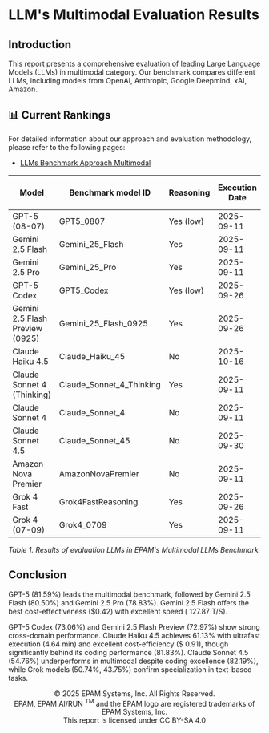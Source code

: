 # LLM's Multimodal Evaluation Results

## Introduction

This report presents a comprehensive evaluation of leading Large Language Models (LLMs) in multimodal category. Our benchmark compares different LLMs, including models from OpenAI, Anthropic, Google
Deepmind, xAI, Amazon.

## 📊 Current Rankings

For detailed information about our approach and evaluation methodology, please refer to the following pages:

- [LLMs Benchmark Approach Multimodal](llm-approach-multimodal.md)

| Model                           | Benchmark model ID       | Reasoning | Execution Date | Total Time | Speed (T/S) | Total input | Total Thinking | Total output | Total Price $ | Score in % |
|---------------------------------|--------------------------|-----------|----------------|------------|-------------|-------------|----------------|--------------|---------------|------------|
| GPT-5 (08-07)                   | GPT5_0807                | Yes (low) | 2025-09-11     | 17.31      | 41.09       | 613046      | 21952          | 42680        | 1.19          | 81.59%     |
| Gemini 2.5 Flash                | Gemini_25_Flash          | Yes       | 2025-09-11     | 11.51      | 127.87      | 718866      | 61545          | 88295        | 0.42          | 80.50%     |
| Gemini 2.5 Pro                  | Gemini_25_Pro            | Yes       | 2025-09-11     | 20.49      | 77.01       | 718866      | 69631          | 94691        | 1.85          | 78.83%     |
| GPT-5 Codex                     | GPT5_Codex               | Yes (low) | 2025-09-26     | 11.67      | 49.14       | 610301      | 23232          | 34411        | 1.11          | 73.06%     |
| Gemini 2.5 Flash Preview (0925) | Gemini_25_Flash_0925     | Yes       | 2025-09-26     | 9.71       | 155.63      | 718866      | 68793          | 90663        | 0.44          | 72.97%     |
| Claude Haiku 4.5                | Claude_Haiku_45          | No        | 2025-10-16     | 4.64       | 74.89       | 801240      | -              | 20831        | 0.91          | 61.13%     |
| Claude Sonnet 4 (Thinking)      | Claude_Sonnet_4_Thinking | Yes       | 2025-09-11     | 18.60      | 43.96       | 802110      | N/A            | 49062        | 3.14          | 60.66%     |
| Claude Sonnet 4                 | Claude_Sonnet_4          | No        | 2025-09-11     | 10.83      | 28.56       | 801240      | -              | 18563        | 2.68          | 56.68%     |
| Claude Sonnet 4.5               | Claude_Sonnet_45         | No        | 2025-09-30     | 8.46       | 37.12       | 801210      | -              | 18843        | 2.69          | 54.76%     |
| Amazon Nova Premier             | AmazonNovaPremier        | No        | 2025-09-11     | 14.85      | 16.78       | 767489      | -              | 14954        | 2.11          | 53.26%     |
| Grok 4 Fast                     | Grok4FastReasoning       | Yes       | 2025-09-26     | 14.22      | 91.42       | 586517      | 32902          | 77976        | 0.16          | 50.74%     |
| Grok 4 (07-09)                  | Grok4_0709               | Yes       | 2025-09-11     | 66.46      | 42.72       | 606242      | 138102         | 170368       | 4.37          | 43.75%     |

_Table 1. Results of evaluation LLMs in EPAM's Multimodal LLMs Benchmark._

## Conclusion

GPT-5 (81.59%) leads the multimodal benchmark, followed by Gemini 2.5 Flash (80.50%) and Gemini 2.5 Pro (78.83%). Gemini 2.5 Flash offers the best cost-effectiveness ($0.42) with excellent speed (
127.87 T/S).

GPT-5 Codex (73.06%) and Gemini 2.5 Flash Preview (72.97%) show strong cross-domain performance. Claude Haiku 4.5 achieves 61.13% with ultrafast execution (4.64 min) and excellent cost-efficiency ($
0.91), though significantly behind its coding performance (81.83%). Claude Sonnet 4.5 (54.76%) underperforms in multimodal despite coding excellence (82.19%), while Grok
models (50.74%, 43.75%) confirm specialization in text-based tasks.

<p align="center">
    © 2025 EPAM Systems, Inc. All Rights Reserved.<br/>
    EPAM, EPAM AI/RUN <sup>TM</sup> and the EPAM logo are registered trademarks of EPAM Systems, Inc.<br>
    This report is licensed under CC BY-SA 4.0
</p>
